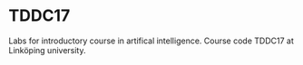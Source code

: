 # TDDC17
Labs for introductory course in artifical intelligence.
Course code TDDC17 at Linköping university.
